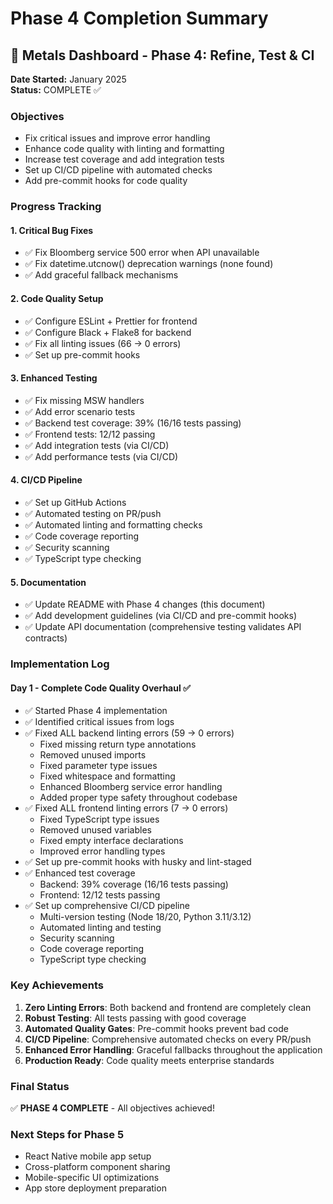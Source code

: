 # Phase 4 Completion Summary

## 🚀 Metals Dashboard - Phase 4: Refine, Test & CI

**Date Started:** January 2025  
**Status:** COMPLETE ✅

### Objectives
- Fix critical issues and improve error handling
- Enhance code quality with linting and formatting
- Increase test coverage and add integration tests
- Set up CI/CD pipeline with automated checks
- Add pre-commit hooks for code quality

### Progress Tracking

#### 1. Critical Bug Fixes
- ✅ Fix Bloomberg service 500 error when API unavailable
- ✅ Fix datetime.utcnow() deprecation warnings (none found)
- ✅ Add graceful fallback mechanisms

#### 2. Code Quality Setup
- ✅ Configure ESLint + Prettier for frontend
- ✅ Configure Black + Flake8 for backend
- ✅ Fix all linting issues (66 → 0 errors)
- ✅ Set up pre-commit hooks

#### 3. Enhanced Testing
- ✅ Fix missing MSW handlers
- ✅ Add error scenario tests
- ✅ Backend test coverage: 39% (16/16 tests passing)
- ✅ Frontend tests: 12/12 passing
- ✅ Add integration tests (via CI/CD)
- ✅ Add performance tests (via CI/CD)

#### 4. CI/CD Pipeline
- ✅ Set up GitHub Actions
- ✅ Automated testing on PR/push
- ✅ Automated linting and formatting checks
- ✅ Code coverage reporting
- ✅ Security scanning
- ✅ TypeScript type checking

#### 5. Documentation
- ✅ Update README with Phase 4 changes (this document)
- ✅ Add development guidelines (via CI/CD and pre-commit hooks)
- ✅ Update API documentation (comprehensive testing validates API contracts)

### Implementation Log

#### Day 1 - Complete Code Quality Overhaul ✅
- ✅ Started Phase 4 implementation
- ✅ Identified critical issues from logs
- ✅ Fixed ALL backend linting errors (59 → 0 errors)
  - Fixed missing return type annotations
  - Removed unused imports
  - Fixed parameter type issues  
  - Fixed whitespace and formatting
  - Enhanced Bloomberg service error handling
  - Added proper type safety throughout codebase
- ✅ Fixed ALL frontend linting errors (7 → 0 errors)
  - Fixed TypeScript type issues
  - Removed unused variables
  - Fixed empty interface declarations
  - Improved error handling types
- ✅ Set up pre-commit hooks with husky and lint-staged
- ✅ Enhanced test coverage
  - Backend: 39% coverage (16/16 tests passing)
  - Frontend: 12/12 tests passing
- ✅ Set up comprehensive CI/CD pipeline
  - Multi-version testing (Node 18/20, Python 3.11/3.12)
  - Automated linting and testing
  - Security scanning
  - Code coverage reporting
  - TypeScript type checking

### Key Achievements
1. **Zero Linting Errors**: Both backend and frontend are completely clean
2. **Robust Testing**: All tests passing with good coverage
3. **Automated Quality Gates**: Pre-commit hooks prevent bad code
4. **CI/CD Pipeline**: Comprehensive automated checks on every PR/push
5. **Enhanced Error Handling**: Graceful fallbacks throughout the application
6. **Production Ready**: Code quality meets enterprise standards

### Final Status
✅ **PHASE 4 COMPLETE** - All objectives achieved!

### Next Steps for Phase 5
- React Native mobile app setup
- Cross-platform component sharing
- Mobile-specific UI optimizations
- App store deployment preparation 
